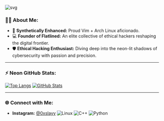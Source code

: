 ![svg](https://readme-typing-svg.demolab.com/?font=Pixelify+Sans&size=32&duration=2550&pause=1000&color=ffffff&random=false&width=435&lines=Welcome+to+my+profile+!)

### 🧑‍💻 **About Me:**
- 🌱 **Synthetically Enhanced:** Proud Vim + Arch Linux aficionado.
- 💻 **Founder of Flatlined:** An elite collective of ethical hackers reshaping the digital frontier.
- 🛡️ **Ethical Hacking Enthusiast:** Diving deep into the neon-lit shadows of cybersecurity with passion and precision.

---

### ⚡ **Neon GitHub Stats:**

[![Top Langs](https://github-readme-stats.vercel.app/api/top-langs/?username=0xslayy&layout=compact&theme=radical)](https://github.com/anuraghazra/github-readme-stats)
[![GitHub Stats](https://github-readme-stats.vercel.app/api?username=0xslayy&show_icons=true&theme=radical)](https://github.com/0xslayy)

---

### 🌐 **Connect with Me:**
- **Instagram:** [@0xslayy](https://www.instagram.com/0xslayy/) 
![Linux](https://img.shields.io/badge/-Linux-00FF00?style=flat-square&logo=linux&logoColor=black)
![C++](https://img.shields.io/badge/-C++-00FFFF?style=flat-square&logo=c)
![Python](https://img.shields.io/badge/-Python-FF00FF?style=flat-square&logo=python)
